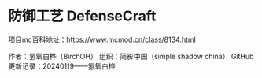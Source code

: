 # 防御工艺 DefenseCraft
项目mc百科地址：https://www.mcmod.cn/class/8134.html</p>
作者：氢氧白桦（BirchOH）
组织：简影中国（simple shadow china）
GitHub更新记录：20240119——氢氧白桦
